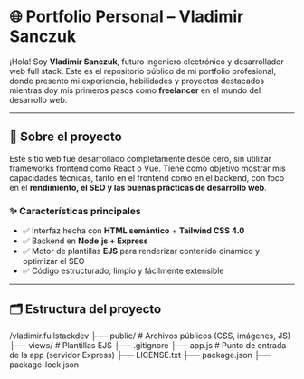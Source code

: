 # 🌐 Portfolio Personal – Vladimir Sanczuk

¡Hola! Soy **Vladimir Sanczuk**, futuro ingeniero electrónico y desarrollador web full stack. Este es el repositorio público de mi portfolio profesional, donde presento mi experiencia, habilidades y proyectos destacados mientras doy mis primeros pasos como **freelancer** en el mundo del desarrollo web.

---

## 🧠 Sobre el proyecto

Este sitio web fue desarrollado completamente desde cero, sin utilizar frameworks frontend como React o Vue. Tiene como objetivo mostrar mis capacidades técnicas, tanto en el frontend como en el backend, con foco en el **rendimiento, el SEO y las buenas prácticas de desarrollo web**.

### ✨ Características principales

- ✅ Interfaz hecha con **HTML semántico** + **Tailwind CSS 4.0**
- ✅ Backend en **Node.js + Express**
- ✅ Motor de plantillas **EJS** para renderizar contenido dinámico y optimizar el SEO
- ✅ Código estructurado, limpio y fácilmente extensible

---

## 🗂️ Estructura del proyecto
/vladimir.fullstackdev
├── public/ # Archivos públicos (CSS, imágenes, JS)
├── views/ # Plantillas EJS
├── .gitignore
├── app.js # Punto de entrada de la app (servidor Express)
├── LICENSE.txt
├── package.json
├── package-lock.json
